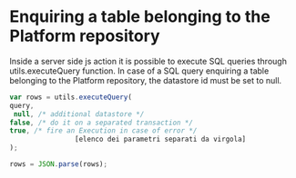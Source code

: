 # Enquiring a table belonging to the Platform repository

Inside a server side js action it is possible to execute SQL queries through utils.executeQuery function. In case of a SQL query enquiring a table belonging to the Platform repository, the datastore id must be set to null.

```javascript
var rows = utils.executeQuery(
query,
 null, /* additional datastore */
false, /* do it on a separated transaction */
true, /* fire an Execution in case of error */ 
                [elenco dei parametri separati da virgola]
);

rows = JSON.parse(rows);
```


